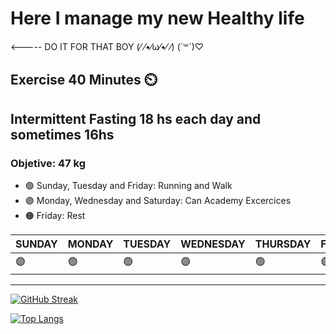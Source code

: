 
# Here I manage my new Healthy life

<----- DO IT FOR THAT BOY 	(⁄ ⁄•⁄ω⁄•⁄ ⁄) (´꒳`)♡

## Exercise 40 Minutes ⏲️ 
## Intermittent Fasting 18 hs each day and sometimes 16hs
### Objetive: 47 kg

- 🟢 Sunday, Tuesday and Friday: Running and Walk
- 🟣 Monday, Wednesday and Saturday: Can Academy Excercices
- 🟠 Friday: Rest


| SUNDAY | MONDAY | TUESDAY | WEDNESDAY | THURSDAY | FRIDAY | SATURDAY |
|---|---|---|---|---|---|---|
| 🟣 | 🟢 | 🟢 | 🟣 | 🟢 | 🟣 | 🟠 | 🟣 |

---
[![GitHub Streak](https://github-readme-streak-stats.herokuapp.com?user=HealthyLumi&theme=dracula)](https://git.io/streak-stats)

[![Top Langs](https://github-readme-stats.vercel.app/api/top-langs/?username=HealthyLumi&layout=compact&theme=vision-friendly-dark)](https://github.com/anuraghazra/github-readme-stats)
